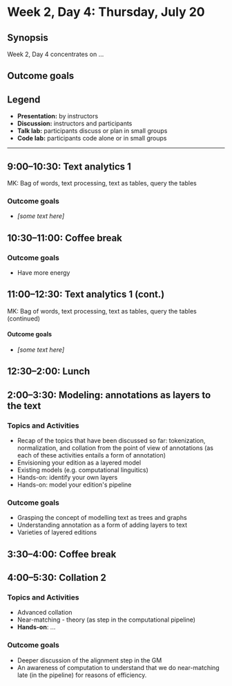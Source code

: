 # Week 2, Day 4: Thursday, July 20

## Synopsis

Week 2, Day 4 concentrates on ...

## Outcome goals

## Legend

* **Presentation:** by instructors
* **Discussion:** instructors and participants
* **Talk lab:** participants discuss or plan in small groups
* **Code lab:** participants code alone or in small groups

-------

## 9:00–10:30: Text analytics 1

MK: Bag of words, text processing, text as tables, query the tables

### Outcome goals
* _[some text here]_

## 10:30–11:00: Coffee break

### Outcome goals
* Have more energy

## 11:00–12:30: Text analytics 1 (cont.)

MK: Bag of words, text processing, text as tables, query the tables (continued)

#### Outcome goals
* _[some text here]_


## 12:30–2:00: Lunch

## 2:00–3:30: Modeling: annotations as layers to the text

### Topics and Activities
* Recap of the topics that have been discussed so far: tokenization, normalization, and collation from the point of view of annotations (as each of these activities entails a form of annotation)
* Envisioning your edition as a layered model
* Existing models (e.g. computational linguitics) 
* Hands-on: identify your own layers
* Hands-on: model your edition's pipeline

### Outcome goals
* Grasping the concept of modelling text as trees and graphs
* Understanding annotation as a form of adding layers to text
* Varieties of layered editions

## 3:30–4:00: Coffee break

## 4:00–5:30: Collation 2

### Topics and Activities
* Advanced collation
* Near-matching - theory (as step in the computational pipeline) 
* **Hands-on**: ...

### Outcome goals
* Deeper discussion of the alignment step in the GM
* An awareness of computation to understand that we do near-matching late (in the pipeline) for reasons of efficiency. 

